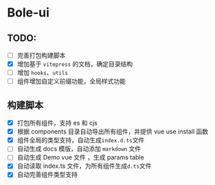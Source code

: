 # Bole-ui

## TODO:

- [ ] 完善打包构建脚本
- [x] 增加基于 `vitepress` 的文档，确定目录结构
- [ ] 增加 `hooks`、`utils`
- [ ] 组件增加自定义前缀功能，全局样式功能

## 构建脚本

- [x] 打包所有组件，支持 es 和 cjs
- [x] 根据 components 目录自动导出所有组件，并提供 vue use install 函数
- [x] 组件全局的类型支持，自动生成`index.d.ts`文件
- [ ] 自动生成 docs 模版，自动添加 `markdown` 文件
- [ ] 自动生成 Demo vue 文件 ，生成 params table
- [x] 自动读取 index.ts 文件，为所有组件生成`d.ts`文件
- [x] 自动完善组件类型支持
